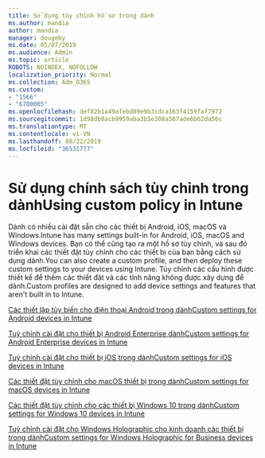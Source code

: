 ```yaml
---
title: Sử dụng tùy chỉnh hồ sơ trong dành
ms.author: mandia
author: mandia
manager: dougeby
ms.date: 05/07/2019
ms.audience: Admin
ms.topic: article
ROBOTS: NOINDEX, NOFOLLOW
localization_priority: Normal
ms.collection: Adm_O365
ms.custom:
- "1566"
- "6700005"
ms.openlocfilehash: def82b1a49afebd89e9b3cdca163f4159faf7972
ms.sourcegitcommit: 1d98db8acb9959aba3b5e308a567ade6b62da56c
ms.translationtype: MT
ms.contentlocale: vi-VN
ms.lasthandoff: 08/22/2019
ms.locfileid: "36531777"
---
```

# <a name="using-custom-policy-in-intune"></a><span data-ttu-id="48069-102">Sử dụng chính sách tùy chỉnh trong dành</span><span class="sxs-lookup"><span data-stu-id="48069-102">Using custom policy in Intune</span></span>

<span data-ttu-id="48069-103">Dành có nhiều cài đặt sẵn cho các thiết bị Android, iOS, macOS và Windows.</span><span class="sxs-lookup"><span data-stu-id="48069-103">Intune has many settings built-in for Android, iOS, macOS and Windows devices.</span></span> <span data-ttu-id="48069-104">Bạn có thể cũng tạo ra một hồ sơ tùy chỉnh, và sau đó triển khai các thiết đặt tùy chỉnh cho các thiết bị của bạn bằng cách sử dụng dành.</span><span class="sxs-lookup"><span data-stu-id="48069-104">You can also create a custom profile, and then deploy these custom settings to your devices using Intune.</span></span> <span data-ttu-id="48069-105">Tùy chỉnh các cấu hình được thiết kế để thêm các thiết đặt và các tính năng không được xây dựng để dành.</span><span class="sxs-lookup"><span data-stu-id="48069-105">Custom profiles are designed to add device settings and features that aren't built in to Intune.</span></span>

[<span data-ttu-id="48069-106">Các thiết lập tùy biến cho điện thoại Android trong dành</span><span class="sxs-lookup"><span data-stu-id="48069-106">Custom settings for Android devices in Intune</span></span>](https://docs.microsoft.com/intune/custom-settings-android)

[<span data-ttu-id="48069-107">Tuỳ chỉnh cài đặt cho thiết bị Android Enterprise dành</span><span class="sxs-lookup"><span data-stu-id="48069-107">Custom settings for Android Enterprise devices in Intune</span></span>](https://docs.microsoft.com/intune/custom-settings-android-for-work)

[<span data-ttu-id="48069-108">Tuỳ chỉnh cài đặt cho thiết bị iOS trong dành</span><span class="sxs-lookup"><span data-stu-id="48069-108">Custom settings for iOS devices in Intune</span></span>](https://docs.microsoft.com/intune/custom-settings-ios)

[<span data-ttu-id="48069-109">Các thiết đặt tùy chỉnh cho macOS thiết bị trong dành</span><span class="sxs-lookup"><span data-stu-id="48069-109">Custom settings for macOS devices in Intune</span></span>](https://docs.microsoft.com/intune/custom-settings-macos)

[<span data-ttu-id="48069-110">Các thiết đặt tùy chỉnh cho các thiết bị Windows 10 trong dành</span><span class="sxs-lookup"><span data-stu-id="48069-110">Custom settings for Windows 10 devices in Intune</span></span>](https://docs.microsoft.com/intune/custom-settings-windows-10)

[<span data-ttu-id="48069-111">Tuỳ chỉnh cài đặt cho Windows Holographic cho kinh doanh các thiết bị trong dành</span><span class="sxs-lookup"><span data-stu-id="48069-111">Custom settings for Windows Holographic for Business devices in Intune</span></span>](https://docs.microsoft.com/intune/custom-settings-windows-holographic)